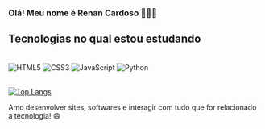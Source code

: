 
### Olá! Meu nome é Renan Cardoso 🙋🏾‍♂️

## Tecnologias no qual estou estudando

<div style="display: inline_block"><br/>
<img align="center" alt ="HTML5" src="https://img.shields.io/badge/HTML5-E34F26?style=for-the-badge&logo=html5&logoColor=white"/>
<img align="center" alt ="CSS3" src="https://img.shields.io/badge/CSS3-1572B6?style=for-the-badge&logo=css3&logoColor=white"/>
<img align="center" alt ="JavaScript" src="https://img.shields.io/badge/JavaScript-323330?style=for-the-badge&logo=javascript&logoColor=F7DF1E"/>
<img align="center" alt ="Python" src="https://img.shields.io/badge/Python-14354C?style=for-the-badge&logo=python&logoColor=white"/>
</div><br/>

[![Top Langs](https://github-readme-stats.vercel.app/api/top-langs/?username=NanProg&layout=donut)](https://github.com/anuraghazra/github-readme-stats)

Amo desenvolver sites, softwares e interagir com tudo que for relacionado a tecnologia! 😄

